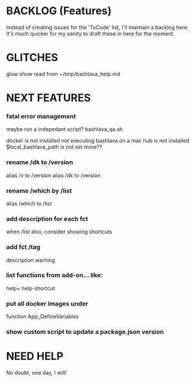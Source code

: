 # BACKLOG (Features)

Instead of creating issues for the 'ToCode' list, I'll maintain a backlog here. It's much quicker for my sanity to draft these in here for the moment.

# GLITCHES

glow show read from ~/tmp/bashlava_help.md

# NEXT FEATURES

### fatal error management

maybe run a indepedant script? bashlava_qa.sh

docker is not installed
not executing bashlava on a mac
hub is not installed
$local_bashlava_path is not set
more??
	
### rename /dk to /version
alias /v to /version
alias /dk to /version
	
### rename /which by /list
alias /which to /list

### add description for each fct
when /list 
also, consider showing shortcuts
 
### add fct /tag
description warning
	
### list functions from add-on… like:
help+
help-shortcut
	
### put all docker images under
function App_DefineVariables

### show custom script to update a package.json version

# NEED HELP

No doubt, one day, I will!